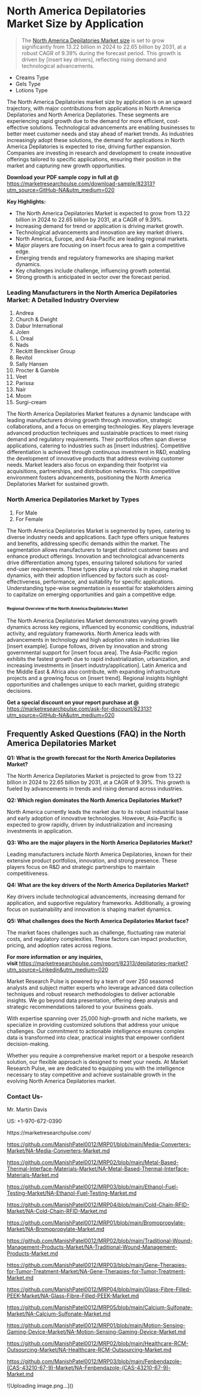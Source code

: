 <h1>North America Depilatories Market&nbsp;Size by Application</h1><blockquote><p>The <a href="https://marketresearchpulse.com/download-sample/82313?utm_source=GitHub-NA&amp;utm_medium=020">North America Depilatories Market size</a> is set to grow significantly from 13.22 billion in 2024 to 22.65 billion by 2031, at a robust CAGR of 9.39% during the forecast period. This growth is driven by [insert key drivers], reflecting rising demand and technological advancements.</p></blockquote><ul><li>Creams Type <li> Gels Type <li> Lotions Type</li></ul><p>The North America Depilatories market size by application is on an upward trajectory, with major contributions from applications in North America Depilatories and North America Depilatories. These segments are experiencing rapid growth due to the demand for more efficient, cost-effective solutions. Technological advancements are enabling businesses to better meet customer needs and stay ahead of market trends. As industries increasingly adopt these solutions, the demand for applications in North America Depilatories is expected to rise, driving further expansion. Companies are investing in research and development to create innovative offerings tailored to specific applications, ensuring their position in the market and capturing new growth opportunities.</p><p><strong>Download your PDF sample copy in full at @ </strong><a href="https://marketresearchpulse.com/download-sample/82313?utm_source=GitHub-NA&amp;utm_medium=020">https://marketresearchpulse.com/download-sample/82313?utm_source=GitHub-NA&amp;utm_medium=020</a></p><p><strong>Key Highlights: </strong></p><ul><li>The North America Depilatories Market is expected to grow from 13.22 billion in 2024 to 22.65 billion by 2031, at a CAGR of 9.39%.</li><li>Increasing demand for trend or application is driving market growth.</li><li>Technological advancements and innovation are key market drivers.</li><li>North America, Europe, and Asia-Pacific are leading regional markets.</li><li>Major players are focusing on insert focus area to gain a competitive edge.</li><li>Emerging trends and regulatory frameworks are shaping market dynamics.</li><li>Key challenges include challenge, influencing growth potential.</li><li>Strong growth is anticipated in sector over the forecast period.</li></ul><h3>Leading Manufacturers in the North America Depilatories Market: A Detailed Industry Overview</h3><ol><li>Andrea</li><li>Church & Dwight</li><li>Dabur International</li><li>Jolen</li><li>L Oreal</li><li>Nads</li><li>Reckitt Benckiser Group</li><li>Revitol</li><li>Sally Hansen</li><li>Procter & Gamble</li><li>Veet</li><li>Parissa</li><li>Nair</li><li>Moom</li><li>Surgi-cream</li></ol><div class="flex max-w-full flex-col flex-grow"><div class="min-h-8 text-message flex w-full flex-col items-end gap-2 whitespace-normal break-words [.text-message+&amp;]:mt-5" dir="auto" data-message-author-role="assistant" data-message-id="fd8432e4-4910-450d-b182-61b7bfb0a01f" data-message-model-slug="gpt-4o"><div class="flex w-full flex-col gap-1 empty:hidden first:pt-[3px]"><div class="markdown prose w-full break-words dark:prose-invert light"><p>The North America Depilatories Market features a dynamic landscape with leading manufacturers driving growth through innovation, strategic collaborations, and a focus on emerging technologies. Key players leverage advanced production techniques and sustainable practices to meet rising demand and regulatory requirements. Their portfolios often span diverse applications, catering to industries such as [insert industries]. Competitive differentiation is achieved through continuous investment in R&amp;D, enabling the development of innovative products that address evolving customer needs. Market leaders also focus on expanding their footprint via acquisitions, partnerships, and distribution networks. This competitive environment fosters advancements, positioning the North America Depilatories Market for sustained growth.</p></div></div></div></div><h3>North America Depilatories Market by Types</h3><ol><li>For Male <li> For Female</li></ol><div class="flex max-w-full flex-col flex-grow"><div class="min-h-8 text-message flex w-full flex-col items-end gap-2 whitespace-normal break-words [.text-message+&amp;]:mt-5" dir="auto" data-message-author-role="assistant" data-message-id="084470be-0bb7-4664-bddf-5156b4f41249" data-message-model-slug="gpt-4o-mini"><div class="flex w-full flex-col gap-1 empty:hidden first:pt-[3px]"><div class="markdown prose w-full break-words dark:prose-invert light"><p>The North America Depilatories Market is segmented by types, catering to diverse industry needs and applications. Each type offers unique features and benefits, addressing specific demands within the market. The segmentation allows manufacturers to target distinct customer bases and enhance product offerings. Innovation and technological advancements drive differentiation among types, ensuring tailored solutions for varied end-user requirements. These types play a pivotal role in shaping market dynamics, with their adoption influenced by factors such as cost-effectiveness, performance, and suitability for specific applications. Understanding type-wise segmentation is essential for stakeholders aiming to capitalize on emerging opportunities and gain a competitive edge.</p></div></div></div></div><h3><span style="font-size: 11px;">Regional Overview of the North America Depilatories Market</span></h3><div class="flex max-w-full flex-col flex-grow"><div class="min-h-8 text-message flex w-full flex-col items-end gap-2 whitespace-normal break-words [.text-message+&amp;]:mt-5" dir="auto" data-message-author-role="assistant" data-message-id="e9038762-ce64-4e30-91c9-9bd413514231" data-message-model-slug="gpt-4o-mini"><div class="flex w-full flex-col gap-1 empty:hidden first:pt-[3px]"><div class="markdown prose w-full break-words dark:prose-invert light"><p>The North America Depilatories Market demonstrates varying growth dynamics across key regions, influenced by economic conditions, industrial activity, and regulatory frameworks. North America leads with advancements in technology and high adoption rates in industries like [insert example]. Europe follows, driven by innovation and strong governmental support for [insert focus area]. The Asia-Pacific region exhibits the fastest growth due to rapid industrialization, urbanization, and increasing investments in [insert industry/application]. Latin America and the Middle East &amp; Africa also contribute, with expanding infrastructure projects and a growing focus on [insert trend]. Regional insights highlight opportunities and challenges unique to each market, guiding strategic decisions.</p></div></div></div></div><p><strong>Get a special discount on your report purchase at @ </strong><a href="https://marketresearchpulse.com/ask-for-discount/82313?utm_source=GitHub-NA&amp;utm_medium=020">https://marketresearchpulse.com/ask-for-discount/82313?utm_source=GitHub-NA&amp;utm_medium=020</a></p><h2>Frequently Asked Questions (FAQ) in the North America Depilatories Market</h2><p><strong>Q1: What is the growth forecast for the North America Depilatories Market?</strong></p><p>The North America Depilatories Market is projected to grow from 13.22 billion in 2024 to 22.65 billion by 2031, at a CAGR of 9.39%. This growth is fueled by advancements in trends and rising demand across industries.</p><p><strong>Q2: Which region dominates the North America Depilatories Market?</strong></p><p>North America currently leads the market due to its robust industrial base and early adoption of innovative technologies. However, Asia-Pacific is expected to grow rapidly, driven by industrialization and increasing investments in application.</p><p><strong>Q3: Who are the major players in the North America Depilatories Market?</strong></p><p>Leading manufacturers include North America Depilatories, known for their extensive product portfolios, innovation, and strong presence. These players focus on R&amp;D and strategic partnerships to maintain competitiveness.</p><p><strong>Q4: What are the key drivers of the North America Depilatories Market?</strong></p><p>Key drivers include technological advancements, increasing demand for application, and supportive regulatory frameworks. Additionally, a growing focus on sustainability and innovation is shaping market dynamics.</p><p><strong>Q5: What challenges does the North America Depilatories Market face?</strong></p><p>The market faces challenges such as challenge, fluctuating raw material costs, and regulatory complexities. These factors can impact production, pricing, and adoption rates across regions.</p><p><strong>For more information or any inquiries, visit&nbsp;</strong><a href="https://marketresearchpulse.com/report/82313/depilatories-market?utm_source=Linkedin&utm_medium=020">https://marketresearchpulse.com/report/82313/depilatories-market?utm_source=Linkedin&utm_medium=020</a></p><p>Market Research Pulse is powered by a team of over 250 seasoned analysts and subject matter experts who leverage advanced data collection techniques and robust research methodologies to deliver actionable insights. We go beyond data presentation, offering deep analysis and strategic recommendations tailored to your business goals.</p><p>With expertise spanning over 25,000 high-growth and niche markets, we specialize in providing customized solutions that address your unique challenges. Our commitment to actionable intelligence ensures complex data is transformed into clear, practical insights that empower confident decision-making.</p><p>Whether you require a comprehensive market report or a bespoke research solution, our flexible approach is designed to meet your needs. At Market Research Pulse, we are dedicated to equipping you with the intelligence necessary to stay competitive and achieve sustainable growth in the evolving North America Depilatories market.</p><h3><strong>Contact Us-</strong></h3><p>Mr. Martin Davis</p><p>US: +1-970-672-0390</p><p>https://marketresearchpulse.com/</p><p><a href="https://github.com/ManishPatel0012/MRP01/blob/main/Media-Converters-Market/NA-Media-Converters-Market.md">https://github.com/ManishPatel0012/MRP01/blob/main/Media-Converters-Market/NA-Media-Converters-Market.md</a></p><p><a href="https://github.com/ManishPatel0012/MRP02/blob/main/Metal-Based-Thermal-Interface-Materials-Market/NA-Metal-Based-Thermal-Interface-Materials-Market.md">https://github.com/ManishPatel0012/MRP02/blob/main/Metal-Based-Thermal-Interface-Materials-Market/NA-Metal-Based-Thermal-Interface-Materials-Market.md</a></p><p><a href="https://github.com/ManishPatel0012/MRP03/blob/main/Ethanol-Fuel-Testing-Market/NA-Ethanol-Fuel-Testing-Market.md">https://github.com/ManishPatel0012/MRP03/blob/main/Ethanol-Fuel-Testing-Market/NA-Ethanol-Fuel-Testing-Market.md</a></p><p><a href="https://github.com/ManishPatel0012/MRP04/blob/main/Cold-Chain-RFID-Market/NA-Cold-Chain-RFID-Market.md">https://github.com/ManishPatel0012/MRP04/blob/main/Cold-Chain-RFID-Market/NA-Cold-Chain-RFID-Market.md</a></p><p><a href="https://github.com/ManishPatel0012/MRP01/blob/main/Bromopropylate-Market/NA-Bromopropylate-Market.md">https://github.com/ManishPatel0012/MRP01/blob/main/Bromopropylate-Market/NA-Bromopropylate-Market.md</a></p><p><a href="https://github.com/ManishPatel0012/MRP02/blob/main/Traditional-Wound-Management-Products-Market/NA-Traditional-Wound-Management-Products-Market.md">https://github.com/ManishPatel0012/MRP02/blob/main/Traditional-Wound-Management-Products-Market/NA-Traditional-Wound-Management-Products-Market.md</a></p><p><a href="https://github.com/ManishPatel0012/MRP03/blob/main/Gene-Therapies-for-Tumor-Treatment-Market/NA-Gene-Therapies-for-Tumor-Treatment-Market.md">https://github.com/ManishPatel0012/MRP03/blob/main/Gene-Therapies-for-Tumor-Treatment-Market/NA-Gene-Therapies-for-Tumor-Treatment-Market.md</a></p><p><a href="https://github.com/ManishPatel0012/MRP04/blob/main/Glass-Fibre-Filled-PEEK-Market/NA-Glass-Fibre-Filled-PEEK-Market.md">https://github.com/ManishPatel0012/MRP04/blob/main/Glass-Fibre-Filled-PEEK-Market/NA-Glass-Fibre-Filled-PEEK-Market.md</a></p><p><a href="https://github.com/ManishPatel0012/MRP05/blob/main/Calcium-Sulfonate-Market/NA-Calcium-Sulfonate-Market.md">https://github.com/ManishPatel0012/MRP05/blob/main/Calcium-Sulfonate-Market/NA-Calcium-Sulfonate-Market.md</a></p><p><a href="https://github.com/ManishPatel0012/MRP01/blob/main/Motion-Sensing-Gaming-Device-Market/NA-Motion-Sensing-Gaming-Device-Market.md">https://github.com/ManishPatel0012/MRP01/blob/main/Motion-Sensing-Gaming-Device-Market/NA-Motion-Sensing-Gaming-Device-Market.md</a></p><p><a href="https://github.com/ManishPatel0012/MRP02/blob/main/Healthcare-RCM-Outsourcing-Market/NA-Healthcare-RCM-Outsourcing-Market.md">https://github.com/ManishPatel0012/MRP02/blob/main/Healthcare-RCM-Outsourcing-Market/NA-Healthcare-RCM-Outsourcing-Market.md</a></p><p><a href="https://github.com/ManishPatel0012/MRP03/blob/main/Fenbendazole-(CAS-43210-67-9)-Market/NA-Fenbendazole-(CAS-43210-67-9)-Market.md">https://github.com/ManishPatel0012/MRP03/blob/main/Fenbendazole-(CAS-43210-67-9)-Market/NA-Fenbendazole-(CAS-43210-67-9)-Market.md</a></p>
![Uploading image.png…]()
